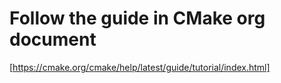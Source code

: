# Follow the guide in CMake org document

[https://cmake.org/cmake/help/latest/guide/tutorial/index.html]
